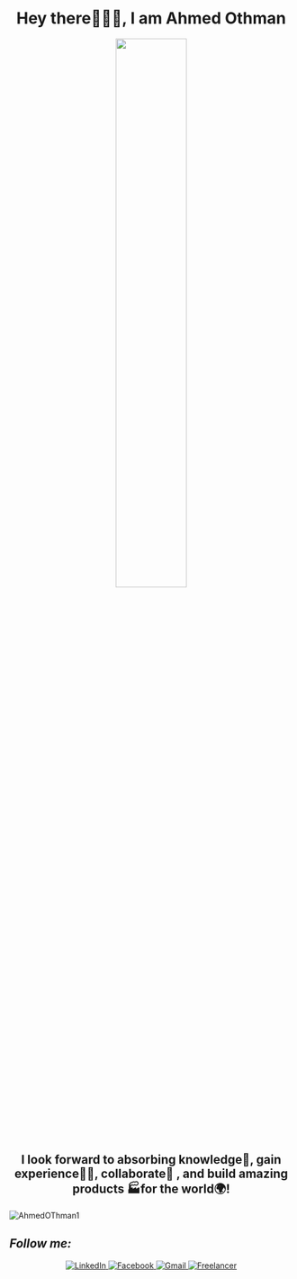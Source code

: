 <h1 align= "center"><b>Hey there🙋‍♂️👋, I am Ahmed Othman</b></h1>
<p align="center"><img width=50% src="https://media.giphy.com/media/IThjAlJnD9WNO/giphy.gif"></p>
<h2 align= "center"><b>I look forward to absorbing knowledge🧠, gain experience👨‍🏭, collaborate🤝 , and build amazing products 🏭for the world🌍!</b></h2>

<p align="left"> <img src="https://komarev.com/ghpvc/?username=AhmedOThman1&label=Profile%20views&color=0e75b6&style=flat" alt="AhmedOThman1" /> </p>

<h2><i>Follow me:</i></h2>
<div  align="center">

  <a href="https://www.linkedin.com/in/ahmed-osman-463a99158/" target="_blank">
    <img src="https://img.shields.io/badge/LinkedIn-%230077B5.svg?&style=flat-square&logo=linkedin&logoColor=white&color=071A2C" alt="LinkedIn">
  </a>
  
  <a href="https://www.facebook.com/profile.php?id=100004127731103" target="_blank">
    <img src="https://img.shields.io/badge/Facebook-%231877F2.svg?&style=flat-square&logo=facebook&logoColor=white&color=071A2C" alt="Facebook">
  </a>

   <a href="mailto:ao41866@gmail.com" mailto="ao41866@gmail.com" target="_blank">
    <img src="https://img.shields.io/badge/Gmail-%231877F2.svg?&style=flat-square&logo=gmail&logoColor=white&color=071A2C" alt="Gmail">
  </a>
  
  <a href="https://www.freelancer.com/u/AhmedOthman3599" target="_blank">
    <img src="https://img.shields.io/badge/Freelancer-%231877F2.svg?&style=flat-square&logo=freelancer&logoColor=white&color=071A2C" alt="Freelancer">
  </a>

</div>
